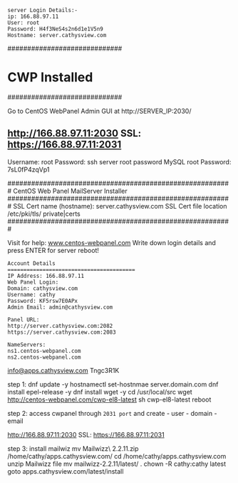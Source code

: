 ```
server Login Details:-
ip: 166.88.97.11
User: root
Password: H4f3NeS4s2n6d1e1V5n9
Hostname: server.cathysview.com
```
#############################
#      CWP Installed        #
#############################

Go to CentOS WebPanel Admin GUI at http://SERVER_IP:2030/

http://166.88.97.11:2030
SSL: https://166.88.97.11:2031
---------------------
Username: root
Password: ssh server root password
MySQL root Password: 7sL0fP4zqVp1

#########################################################
          CentOS Web Panel MailServer Installer
#########################################################
SSL Cert name (hostname): server.cathysview.com
SSL Cert file location /etc/pki/tls/ private|certs
#########################################################

Visit for help: www.centos-webpanel.com
Write down login details and press ENTER for server reboot!


```
Account Details
========================================
IP Address: 166.88.97.11
Web Panel Login: 
Domain: cathysview.com
Username: cathy
Password: KF5rsw7E0APx
Admin Email: admin@cathysview.com

Panel URL: 
http://server.cathysview.com:2082
https://server.cathysview.com:2083

NameServers:
ns1.centos-webpanel.com
ns2.centos-webpanel.com
```

info@apps.cathysview.com
Tngc3R1K

step 1: 
dnf update -y 
 hostnamectl set-hostnmae server.domain.com
 dnf install epel-release -y
 dnf install wget -y
 cd /usr/local/src
 wget http://centos-webpanel.com/cwp-el8-latest
 sh cwp-el8-latest
 reboot

step 2:
 access cwpanel through `2031 port` and create
    - user
    - domain
    - email

http://166.88.97.11:2030
SSL: https://166.88.97.11:2031

step 3: 
   install mailwiz
    mv Mailwizz\ 2.2.11.zip /home/cathy/apps.cathysview.com/
     cd /home/cathy/apps.cathysview.com
     unzip Mailwizz file
      mv mailwizz-2.2.11/latest/ .
      chown -R cathy:cathy latest
      goto apps.cathysview.com/latest/install